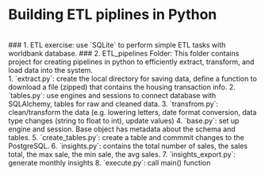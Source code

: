 # Building ETL piplines in Python
<br>
### 1. ETL exercise: use `SQLite` to perform simple ETL tasks with worldbank database.
### 2. ETL_pipelines Folder: This folder contains project for creating pipelines in python to efficiently extract, transform, and load data into the system.
<br>
1. `extract.py`: create the local directory for saving data, define a function to download a file (zipped) that contains the housing transaction info.
2. `tables.py`: use engines and sessions to connect database with SQLAlchemy, tables for raw and cleaned data.
3. `transfrom.py`: clean/transform the data (e.g. lowering letters,  date format conversion, data type changes (string to float to int), update values)
4. `base.py`: set up engine and session. Base object has metadata about the schema and tables.
5. `create_tables.py`: create a table and commmit changes to the PostgreSQL.
6. `insights.py`: contains the total number of sales, the sales total, the max sale, the min sale, the avg sales.
7. `insights_export.py`: generate monthly insights
8. `execute.py`: call main() function 

